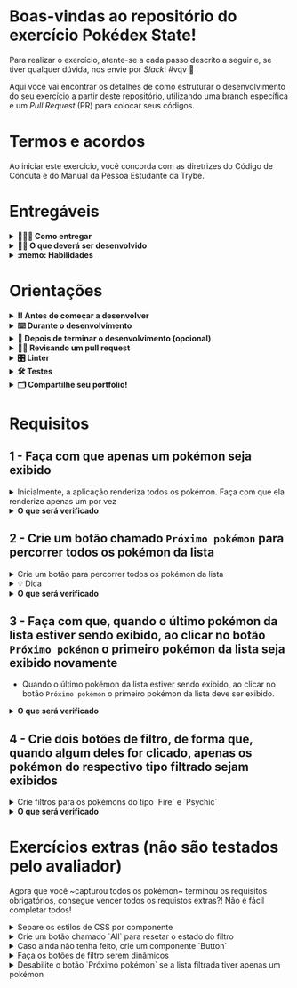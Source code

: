 # Boas-vindas ao repositório do exercício Pokédex State!

Para realizar o exercício, atente-se a cada passo descrito a seguir e, se tiver qualquer dúvida, nos envie por _Slack_! #vqv 🚀

Aqui você vai encontrar os detalhes de como estruturar o desenvolvimento do seu exercício a partir deste repositório, utilizando uma branch específica e um _Pull Request_ (PR) para colocar seus códigos.

# Termos e acordos

Ao iniciar este exercício, você concorda com as diretrizes do Código de Conduta e do Manual da Pessoa Estudante da Trybe.

# Entregáveis

<details>
  <summary><strong>🤷🏽‍♀️ Como entregar</strong></summary><br />

Para entregar o seu exercício você deverá criar um _Pull Request_ neste repositório.

Lembre-se que você pode consultar nosso conteúdo sobre [Git & GitHub](https://app.betrybe.com/course/4d67f5b4-34a6-489f-a205-b6c7dc50fc16/) e nosso [Blog - Git & GitHub](https://blog.betrybe.com/tecnologia/git-e-github/) sempre que precisar!

</details>

<details>
  <summary><strong>👨‍💻 O que deverá ser desenvolvido</strong></summary><br />

Você encontrará nesse repositório uma [pokédex](https://bulbapedia.bulbagarden.net/wiki/Pok%C3%A9dex) que já está funcionando e exibindo uma lista de pokémon usando componentes React.

Sua missão será ~capturar todos os pokémon~ incrementar essa aplicação para que, além de componentes, também seja usado o estado do React, de forma que seja exibido apenas um pokémon por vez e que seja possível filtrar por tipo.

Para percorrer por toda a lista, você deverá criar um botão chamado de `Próximo pokémon` e fazer com que, ao clicar nele, um novo pokémon seja exibido.

Além de percorrer a lista, você também desenvolverá a lógica para filtrar pelo tipo do pokémon.

Você pode utilizar os componentes já existentes e também criar novos, conforme achar necessário. 

🦜 Dica: Você pode armazenar no estado do componente pai da aplicação o pokemon sobre o qual está iterando no momento e os filtros aplicados sobre a lista.

Depois de desenvolver os requisitos obrigatórios, você encontrará também alguns requisitos extras. Os requisitos extras não são avaliados pelo avaliador automático mas você deve fazê-los se quiser  ~ganhar todas as insígnias pokémon~ aprender ainda mais sobre estados em React.

Abaixo, um exemplo da aplicação final, considerando inclusive os requisitos extras:

![Pokedex finalizada](images/pokedex.gif)

</details>

<details>
  <summary><strong>:memo: Habilidades</strong></summary><br />

Neste exercício, verificamos se você é capaz de:

- Ler o estado de um componente e usá-lo para alterar o que exibimos no browser;

- Inicializar um componente, dando a ele um estado pré-definido;

- Atualizar o estado de um componente.

- Capturar eventos utilizando a sintaxe do React

</details>


# Orientações

<details>
  <summary><strong>‼️ Antes de começar a desenvolver</strong></summary><br />

1. Clone o repositório

- Use o comando: `git clone git@github.com:tryber/sd-024-b-exercise-pokedex-state.git`
- Entre na pasta do repositório que você acabou de clonar:
  - `cd sd-024-b-exercise-pokedex-state`

2. Instale as dependências

- `npm install`.

3. Crie uma branch a partir da branch `main`

- Verifique que você está na branch `main`
  - Exemplo: `git branch`
- Se não estiver, mude para a branch `main`
  - Exemplo: `git checkout main`
- Agora crie uma branch à qual você vai submeter os `commits` do seu exercício
  - Você deve criar uma branch no seguinte formato: `nome-de-usuario-nome-do-exercicio`
  - Exemplo: `git checkout -b joaozinho-sd-0x-exercise-pokedex-state`

4. Adicione as mudanças ao _stage_ do Git e faça um `commit`

- Verifique que as mudanças ainda não estão no _stage_
  - Exemplo: `git status` (deve aparecer listada a pasta _joaozinho_ em vermelho)
- Adicione o novo arquivo ao _stage_ do Git
  - Exemplo:
    - `git add .` (adicionando todas as mudanças - _que estavam em vermelho_ - ao stage do Git)
    - `git status` (deve aparecer listado o arquivo _joaozinho/README.md_ em verde)
- Faça o `commit` inicial
  - Exemplo:
    - `git commit -m 'iniciando o exercício x'` (fazendo o primeiro commit)
    - `git status` (deve aparecer uma mensagem tipo _nothing to commit_ )

5. Adicione a sua branch com o novo `commit` ao repositório remoto

- Usando o exemplo anterior: `git push -u origin joaozinho-sd-0x-exercise-pokedex-state`

6. Crie um novo `Pull Request` _(PR)_

- Vá até a página de _Pull Requests_ do [repositório no GitHub](https://github.com/tryber/sd-0x-exercise-pokedex-state/pulls)
- Clique no botão verde _"New pull request"_
- Clique na caixa de seleção _"Compare"_ e escolha a sua branch **com atenção**
- Coloque um título para a sua _Pull Request_
  - Exemplo: _"Cria tela de busca"_
- Clique no botão verde _"Create pull request"_
- Adicione uma descrição para o _Pull Request_ e clique no botão verde _"Create pull request"_
- **Não se preocupe em preencher mais nada por enquanto!**
- Volte até a [página de _Pull Requests_ do repositório](https://github.com/tryber/sd-0x-exercise-pokedex-state/pulls) e confira que o seu _Pull Request_ está criado

</details>

<details>
  <summary><strong>⌨️ Durante o desenvolvimento</strong></summary><br />

- Faça `commits` das alterações que você fizer no código regularmente

- Lembre-se de sempre após um (ou alguns) `commits` atualizar o repositório remoto

- Os comandos que você utilizará com mais frequência são:
  1. `git status` _(para verificar o que está em vermelho - fora do stage - e o que está em verde - no stage)_
  2. `git add` _(para adicionar arquivos ao stage do Git)_
  3. `git commit` _(para criar um commit com os arquivos que estão no stage do Git)_
  4. `git push -u origin nome-da-branch` _(para enviar o commit para o repositório remoto na primeira vez que fizer o `push` de uma nova branch)_
  5. `git push` _(para enviar o commit para o repositório remoto após o passo anterior)_

</details>

<details>
  <summary><strong>🤝 Depois de terminar o desenvolvimento (opcional)</strong></summary><br />

Para sinalizar que o seu exercício está pronto para o _"Code Review"_, faça o seguinte:

- Vá até a página **DO SEU** _Pull Request_, adicione a label de _"code-review"_ e marque seus colegas:

  - No menu à direita, clique no _link_ **"Labels"** e escolha a _label_ **code-review**;

  - No menu à direita, clique no _link_ **"Assignees"** e escolha **o seu usuário**;

  - No menu à direita, clique no _link_ **"Reviewers"** e digite `students`, selecione o time `tryber/students-sd-0x`.

Caso tenha alguma dúvida, [aqui tem um video explicativo](https://vimeo.com/362189205).

</details>

<details>
  <summary><strong>🕵🏿 Revisando um pull request</strong></summary><br />

Use o conteúdo sobre [Code Review](https://app.betrybe.com/course/real-life-engineer/code-review) para te ajudar a revisar os _Pull Requests_.

</details>

<details>
  <summary><strong>🎛 Linter</strong></summary><br />

Para garantir a qualidade do código, vamos utilizar neste exercício os linters `ESLint` e `StyleLint`.
Assim o código estará alinhado com as boas práticas de desenvolvimento, sendo mais legível
e de fácil manutenção! Para rodá-los localmente, execute os comandos abaixo:

```bash
  npm run lint
  npm run lint:styles
```

⚠️ **PULL REQUESTS COM ISSUES DE LINTER NÃO SERÃO AVALIADAS.
ATENTE-SE PARA RESOLVÊ-LAS ANTES DE FINALIZAR O DESENVOLVIMENTO!** ⚠️

Em caso de dúvidas, confira o material do course sobre [ESLint e Stylelint](https://app.betrybe.com/course/real-life-engineer/eslint).

</details>


<details>
  <summary><strong>🛠 Testes</strong></summary><br />

Para avaliar o exercício iremos utilizar [React Testing Library (RTL)](https://testing-library.com/docs/react-testing-library/intro) para execução dos testes.

Na descrição dos requisitos (logo abaixo) será pedido que seja feita a adição de atributos data-testid nos elementos *HTML*. Vamos a um exemplo para deixar evidente essa configuração: se o requisito pedir "crie um botão e adicione o id de teste (ou data-testid) com o valor my-action, você pode escrever:

```html
<button data-testid="my-action"></button>
```

ou

```html
<a data-testid="my-action"></a>
```

Ou seja, o atributo `data-testid="my-action"` servirá para o React Testing Library(RTL) identificar o elemento e dessa forma, conseguiremos realizar testes focados no comportamento da aplicação.

**ATENÇÃO!** Muito cuidado com os nomes especificados nos requisitos! O conteúdo deve ser exatamente igual ao texto descrito no requisito.

Para verificar a solução proposta, você pode executar todos os testes localmente, basta executar:

```bash
npm test
```

💡 **Dica: desativando testes**

Especialmente no início, quando a maioria dos testes está falhando, a saída após executar os testes é extensa. Você pode desabilitar temporariamente um teste utilizando a função `skip` junto à função `it`. Como o nome indica, esta função "pula" um teste. Veja um exemplo:

```js
it.skip("Será validado se o campo de filtro por nome renderiza na tela", () => {
  render(<App />);
  const filterNameInput = screen.getByTestId(/name-filter/i);
  expect(filterNameInput).toBeInTheDocument();
});
```

![Usando comando .skip para pular um teste](images/skip-image.png)

Uma estratégia é pular todos os testes no início e ir implementando um teste de cada vez, removendo dele a função `skip`.

Você também pode rodar apenas um arquivo de teste, por exemplo:

```bash
npm test 
```

Uma outra forma para contornar esse problema é a utilização da função `.only` após o `it`. Com isso, será possível que apenas um requisito rode localmente e seja avaliado.

```js
it.only("Será validado se o campo de filtro por nome renderiza na tela", () => {
  render(<App />);
  const filterNameInput = screen.getByTestId(/name-filter/i);
  expect(filterNameInput).toBeInTheDocument();
});
```

![usando comando .only para rodar apenas um teste](images/only-image.png)

⚠️ **O avaliador automático não necessariamente avalia seu exercício na ordem em que os requisitos aparecem no readme. Isso acontece para deixar o processo de avaliação mais rápido. Então, não se assuste se isso acontecer, ok?**

</details>

<details>
  <summary><strong>🗂 Compartilhe seu portfólio!</strong></summary><br />

Você sabia que o LinkedIn é a principal rede social profissional e compartilhar o seu aprendizado lá é muito importante para quem deseja construir uma carreira de sucesso? Compartilhe esse exercício no seu LinkedIn, marque o perfil da Trybe (@trybe) e mostre para a sua rede toda a sua evolução.

</details>

# Requisitos

## 1 - Faça com que apenas um pokémon seja exibido
<details>
  <summary>Inicialmente, a aplicação renderiza todos os pokémon. Faça com que ela renderize apenas um por vez</summary><br />

- Faça as alterações necessárias para que somente um pokémon seja exibido, ao invés de renderizar toda a lista.

</details>

<details>
  <summary><strong>O que será verificado</strong></summary><br />

- Será verificado se, ao carregar a página, as informações do primeiro pokémon da lista estão sendo exibidas.
- Será verificado se, ao carregar a página, as informações de nenhum outro pokémon são exibidas. 

</details>


## 2 - Crie um botão chamado `Próximo pokémon` para percorrer todos os pokémon da lista
<details>
  <summary>Crie um botão para percorrer todos os pokémon da lista</summary><br />

- Faça um botão chamado `Próximo pokémon` que, ao ser clicado, exibe as informações do próximo pokémon da lista.

</details>

<details>
  <summary>💡 Dica</summary><br />

- Lembre-se de que [atualizações de State podem ser assíncronas ](https://pt-br.reactjs.org/docs/state-and-lifecycle.html#state-updates-may-be-asynchronous).

</details>


<details>
  <summary><strong>O que será verificado</strong></summary><br />

- Será verificado se existe um botão chamado `Próximo pokémon`.
- Será verificado se, ao clicar no botão `Próximo pokémon` as informações do próximo pokémon da lista são exibidas.
- Será verificado se, ao clicar no botão `Próximo pokémon` as informações do pokémon atual deixam de ser exibidas.

</details>


## 3 - Faça com que, quando o último pokémon da lista estiver sendo exibido, ao clicar no botão `Próximo pokémon` o primeiro pokémon da lista seja exibido novamente

- Quando o último pokémon da lista estiver sendo exibido, ao clicar no botão `Próximo pokémon` o primeiro pokémon da lista deve ser exibido.

<details>
  <summary><strong>O que será verificado</strong></summary><br />

- Será verificado se, quando o último pokémon da lista estiver sendo exibido, ao clicar no botão `Próximo pokémon` o primeiro pokémon da lista é exibido novamente.

</details>



## 4 - Crie dois botões de filtro, de forma que, quando algum deles for clicado, apenas os pokémon do respectivo tipo filtrado sejam exibidos
<details>
  <summary>Crie filtros para os pokémons do tipo `Fire` e `Psychic`</summary><br />

- Crie um botão chamado `Fire` que, ao ser clicado, deve fazer com que somente os pokémon do tipo `Fire` sejam exibidos.
- Crie um botão chamado `Psychic` que, ao ser clicado, deve fazer com que somente os pokémon do tipo `Psychic` sejam exibidos.

</details>

<details>
  <summary><strong>O que será verificado</strong></summary><br />

- Será verificado se existe um botão de filtro chamado `Fire`.
- Será verificado se, ao clicar no botão de filtro `Fire`, o primeiro pokémon do tipo `Fire` será exibido imediatamente.  
- Será verificado se, com o filtro `Fire` ativo, somente os pokémon do tipo `Fire` serão exibidos ao clicar no botão `Próximo pokémon`.
- Será verificado se existe um botão de filtro chamado `Psychic`.
- Será verificado se, ao clicar no botão de filtro `Psychic`, o primeiro pokémon do tipo `Psychic` será exibido imediatamente.  
- Será verificado se, com o filtro `Psychic` ativo, somente os pokémon do tipo `Psychic` serão exibidos ao clicar no botão `Próximo pokémon`.
- 
</details>


# Exercícios extras (não são testados pelo avaliador)

Agora que você ~capturou todos os pokémon~ terminou os requisitos obrigatórios, consegue vencer todos os requistos extras?! Não é fácil completar todos!


<details>
  <summary>Separe os estilos de CSS por componente</summary><br />
  
- Faça um arquivo `.css` para cada componente da sua aplicação.

</details>

<details>
  <summary>Crie um botão chamado `All` para resetar o estado do filtro</summary><br />
  
- Ao clicar no botão "All", a pokédex deve voltar a circular por todos os pokémon.
- Quando a página for carregada, o filtro selecionado inicialmente deve ser o `All`.

</details>


<details>
  <summary>Caso ainda não tenha feito, crie um componente `Button`</summary><br />

- Faça com que todos os botões da aplicação utilizem esse componente.
- 💡Dica: pesquise sobre `this.props.children` no React.

</details>

<details>
  <summary>Faça os botões de filtro serem dinâmicos</summary><br />

- Faça com que um botão de filtragem seja exibido para cada tipo de pokémon disponível nos dados, independentemente de quantos seja e sem repetição de tipos. Por exemplo: se na sua pokédex existirem  pokémon do tipo Fire, Psychic, Electric e Normal, sua aplicação deve exibir 4 botões de filtro (um para cada tipo) mais o botão "All". 

</details>

<details>
  <summary>Desabilite o botão `Próximo pokémon` se a lista filtrada tiver apenas um pokémon</summary><br />
  
- Se, depois de aplicar um filtro, a lista tiver apenas um pokémon, faça com que o botão `Próximo pokémon` fique desabilitado.

</details>
